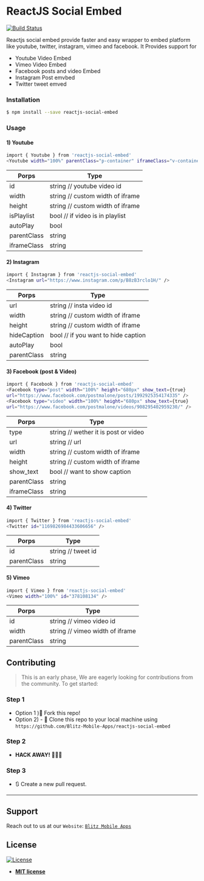 # ReactJS Social Embed


[![Build Status](https://travis-ci.org/joemccann/dillinger.svg?branch=master)](https://travis-ci.org/joemccann/dillinger)

Reactjs social embed provide faster and easy wrapper to embed platform like youtube, twitter, instagram, vimeo and facebook.
    It Provides support for 
  - Youtube Video Embed
  - Vimeo Video Embed
  - Facebook posts and video Embed
  - Instagram Post emvbed
  - Twitter tweet emved

### Installation

```sh
$ npm install --save reactjs-social-embed
```

### Usage
#### 1) Youtube
```sh
import { Youtube } from 'reactjs-social-embed'
<Youtube width="100%" parentClass="p-container" iframeClass="v-container" id="w5GrxfjuTTI" /> 
```
| Porps | Type |
| ------ | ------ |
| id 	| string // youtube video id|
| width 	| string // custom width of iframe|
| height 	| string // custom width of iframe|
| isPlaylist 	| bool // if video is in playlist|
| autoPlay 	| bool |
| parentClass 	| string |
| iframeClass 	| string |


#### 2) Instagram
```sh
import { Instagram } from 'reactjs-social-embed'
<Instagram url="https://www.instagram.com/p/B8zB3rclo1H/" />	
```
| Porps | Type |
| ------ | ------ |
| url 	| string // insta video id|
| width 	| string // custom width of iframe|
| height 	| string // custom width of iframe|
| hideCaption 	| bool // if you want to hide caption|
| autoPlay 	| bool |
| parentClass 	| string |


#### 3) Facebook (post & Video)
```sh
import { Facebook } from 'reactjs-social-embed'
<Facebook type="post" width="100%" height="680px" show_text={true} 
url="https://www.facebook.com/postmalone/posts/1992925354174335" />
<Facebook type="video" width="100%" height="680px" show_text={true} 
url="https://www.facebook.com/postmalone/videos/908295402959230/" />

```
| Porps | Type |
| ------ | ------ |
| type 	| string // wether it is post or video|
| url 	| string // url|
| width 	| string // custom width of iframe|
| height 	| string // custom width of iframe|
| show_text 	| bool // want to show caption|
| parentClass 	| string |
| iframeClass 	| string |


#### 4) Twitter
```sh
import { Twitter } from 'reactjs-social-embed'
<Twitter id="1169826984433606656" />
```
| Porps | Type |
| ------ | ------ |
| id 	| string // tweet id|
| parentClass 	| string |



#### 5) Vimeo
```sh
import { Vimeo } from 'reactjs-social-embed'
<Vimeo width="100%" id="378108134" />
```
| Porps | Type |
| ------ | ------ |
| id 	| string // vimeo video id|
| width 	| string // vimeo width of iframe|
| parentClass 	| string |




## Contributing

> This is an early phase, We are eagerly looking for contributions from the community.
> To get started:
### Step 1

- Option 1 )🍴 Fork this repo!
- Option 2) - 👯 Clone this repo to your local machine using `https://github.com/Blitz-Mobile-Apps/reactjs-social-embed`
### Step 2
- **HACK AWAY!** 🔨🔨🔨
### Step 3
- 🔃 Create a new pull request.
---
## Support
Reach out to us at our `Website`: <a href="https://blitzmobileapps.com" target="_blank">`Blitz Mobile Apps`</a>
## License
[![License](http://img.shields.io/:license-mit-blue.svg?style=flat-square)](http://badges.mit-license.org)
- **[MIT license](http://opensource.org/licenses/mit-license.php)**
